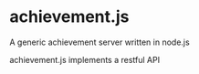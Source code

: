 achievement.js
==============

A generic achievement server written in node.js

achievement.js implements a restful API